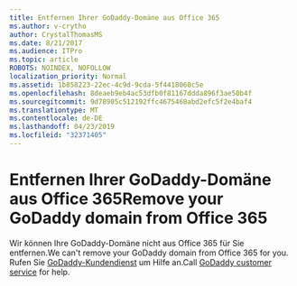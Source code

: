 ```yaml
---
title: Entfernen Ihrer GoDaddy-Domäne aus Office 365
ms.author: v-crytho
author: CrystalThomasMS
ms.date: 8/21/2017
ms.audience: ITPro
ms.topic: article
ROBOTS: NOINDEX, NOFOLLOW
localization_priority: Normal
ms.assetid: 1b858223-22ec-4c9d-9cda-5f4418060c5e
ms.openlocfilehash: 8deaeb9eb4ac53dfb0f81167ddda896f3ae50b4f
ms.sourcegitcommit: 9d78905c512192ffc4675468abd2efc5f2e4baf4
ms.translationtype: MT
ms.contentlocale: de-DE
ms.lasthandoff: 04/23/2019
ms.locfileid: "32371405"
---
```

# <a name="remove-your-godaddy-domain-from-office-365"></a><span data-ttu-id="efcb6-102">Entfernen Ihrer GoDaddy-Domäne aus Office 365</span><span class="sxs-lookup"><span data-stu-id="efcb6-102">Remove your GoDaddy domain from Office 365</span></span>

<span data-ttu-id="efcb6-103">Wir können Ihre GoDaddy-Domäne nicht aus Office 365 für Sie entfernen.</span><span class="sxs-lookup"><span data-stu-id="efcb6-103">We can't remove your GoDaddy domain from Office 365 for you.</span></span> <span data-ttu-id="efcb6-104">Rufen Sie [GoDaddy-Kundendienst](https://www.godaddy.com/contact-us.aspx.aspx) um Hilfe an.</span><span class="sxs-lookup"><span data-stu-id="efcb6-104">Call [GoDaddy customer service](https://www.godaddy.com/contact-us.aspx.aspx) for help.</span></span> 
  

